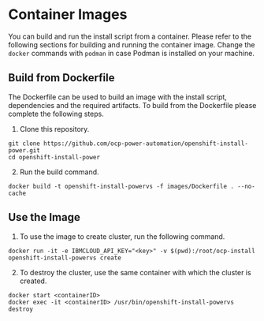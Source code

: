 # Container Images

You can build and run the install script from a container. Please refer to the following sections for building and running the container image. Change the `docker` commands with `podman` in case Podman is installed on your machine.

## Build from Dockerfile

The Dockerfile can be used to build an image with the install script, dependencies and the required artifacts. To build from the Dockerfile please complete the following steps.

1. Clone this repository.
```
git clone https://github.com/ocp-power-automation/openshift-install-power.git
cd openshift-install-power
```

2. Run the build command.
```
docker build -t openshift-install-powervs -f images/Dockerfile . --no-cache
```

## Use the Image

1. To use the image to create cluster, run the following command.
```
docker run -it -e IBMCLOUD_API_KEY="<key>" -v $(pwd):/root/ocp-install openshift-install-powervs create
```

2. To destroy the cluster, use the same container with which the cluster is created.
```
docker start <containerID>
docker exec -it <containerID> /usr/bin/openshift-install-powervs destroy
```
